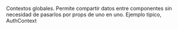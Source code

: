 Contextos globales. Permite compartir datos entre componentes sin necesidad de pasarlos por props de uno en uno. Ejemplo tipico, AuthContext